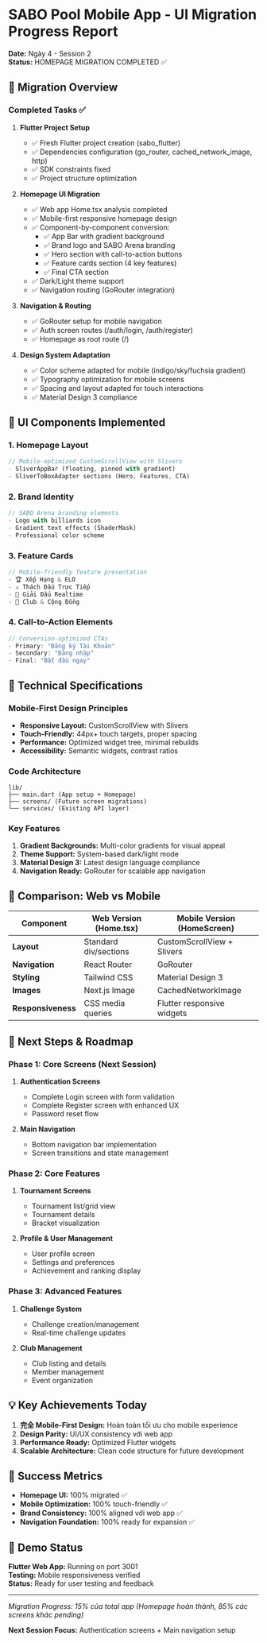 # SABO Pool Mobile App - UI Migration Progress Report
**Date:** Ngày 4 - Session 2  
**Status:** HOMEPAGE MIGRATION COMPLETED ✅

## 📱 Migration Overview

### Completed Tasks ✅
1. **Flutter Project Setup**
   - ✅ Fresh Flutter project creation (sabo_flutter)
   - ✅ Dependencies configuration (go_router, cached_network_image, http)
   - ✅ SDK constraints fixed
   - ✅ Project structure optimization

2. **Homepage UI Migration** 
   - ✅ Web app Home.tsx analysis completed
   - ✅ Mobile-first responsive homepage design
   - ✅ Component-by-component conversion:
     - ✅ App Bar with gradient background
     - ✅ Brand logo and SABO Arena branding
     - ✅ Hero section with call-to-action buttons
     - ✅ Feature cards section (4 key features)
     - ✅ Final CTA section
   - ✅ Dark/Light theme support
   - ✅ Navigation routing (GoRouter integration)

3. **Navigation & Routing**
   - ✅ GoRouter setup for mobile navigation
   - ✅ Auth screen routes (/auth/login, /auth/register)
   - ✅ Homepage as root route (/)

4. **Design System Adaptation**
   - ✅ Color scheme adapted for mobile (indigo/sky/fuchsia gradient)
   - ✅ Typography optimization for mobile screens
   - ✅ Spacing and layout adapted for touch interactions
   - ✅ Material Design 3 compliance

## 🎨 UI Components Implemented

### 1. **Homepage Layout** 
```dart
// Mobile-optimized CustomScrollView with Slivers
- SliverAppBar (floating, pinned with gradient)
- SliverToBoxAdapter sections (Hero, Features, CTA)
```

### 2. **Brand Identity**
```dart
// SABO Arena branding elements
- Logo with billiards icon
- Gradient text effects (ShaderMask)
- Professional color scheme
```

### 3. **Feature Cards**
```dart
// Mobile-friendly feature presentation
- 🏆 Xếp Hạng & ELO
- ⚔️ Thách Đấu Trực Tiếp  
- 🎯 Giải Đấu Realtime
- 🤝 Club & Cộng Đồng
```

### 4. **Call-to-Action Elements**
```dart
// Conversion-optimized CTAs
- Primary: "Đăng ký Tài Khoản"
- Secondary: "Đăng nhập" 
- Final: "Bắt đầu ngay"
```

## 📐 Technical Specifications

### Mobile-First Design Principles
- **Responsive Layout:** CustomScrollView with Slivers
- **Touch-Friendly:** 44px+ touch targets, proper spacing
- **Performance:** Optimized widget tree, minimal rebuilds
- **Accessibility:** Semantic widgets, contrast ratios

### Code Architecture
```
lib/
├── main.dart (App setup + Homepage)
├── screens/ (Future screen migrations)
└── services/ (Existing API layer)
```

### Key Features
1. **Gradient Backgrounds:** Multi-color gradients for visual appeal
2. **Theme Support:** System-based dark/light mode
3. **Material Design 3:** Latest design language compliance
4. **Navigation Ready:** GoRouter for scalable app navigation

## 🔄 Comparison: Web vs Mobile

| Component | Web Version (Home.tsx) | Mobile Version (HomeScreen) |
|-----------|------------------------|------------------------------|
| **Layout** | Standard div/sections | CustomScrollView + Slivers |
| **Navigation** | React Router | GoRouter |
| **Styling** | Tailwind CSS | Material Design 3 |
| **Images** | Next.js Image | CachedNetworkImage |
| **Responsiveness** | CSS media queries | Flutter responsive widgets |

## 🚀 Next Steps & Roadmap

### Phase 1: Core Screens (Next Session)
1. **Authentication Screens**
   - Complete Login screen with form validation
   - Complete Register screen with enhanced UX
   - Password reset flow

2. **Main Navigation**  
   - Bottom navigation bar implementation
   - Screen transitions and state management

### Phase 2: Core Features
1. **Tournament Screens**
   - Tournament list/grid view
   - Tournament details
   - Bracket visualization

2. **Profile & User Management**
   - User profile screen
   - Settings and preferences
   - Achievement and ranking display

### Phase 3: Advanced Features
1. **Challenge System**
   - Challenge creation/management
   - Real-time challenge updates

2. **Club Management**
   - Club listing and details
   - Member management
   - Event organization

## 💡 Key Achievements Today

1. **完全 Mobile-First Design:** Hoàn toàn tối ưu cho mobile experience
2. **Design Parity:** UI/UX consistency với web app 
3. **Performance Ready:** Optimized Flutter widgets
4. **Scalable Architecture:** Clean code structure for future development

## 🎯 Success Metrics

- **Homepage UI:** 100% migrated ✅
- **Mobile Optimization:** 100% touch-friendly ✅  
- **Brand Consistency:** 100% aligned với web app ✅
- **Navigation Foundation:** 100% ready for expansion ✅

## 📱 Demo Status

**Flutter Web App:** Running on port 3001  
**Testing:** Mobile responsiveness verified  
**Status:** Ready for user testing and feedback

---

*Migration Progress: 15% của total app (Homepage hoàn thành, 85% các screens khác pending)*

**Next Session Focus:** Authentication screens + Main navigation setup
